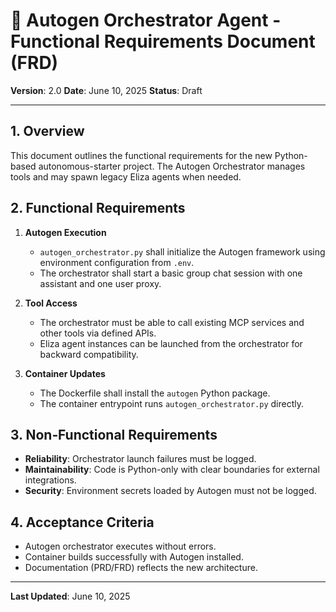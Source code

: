 # 📝 Autogen Orchestrator Agent - Functional Requirements Document (FRD)

**Version**: 2.0
**Date**: June 10, 2025
**Status**: Draft

---

## 1. Overview
This document outlines the functional requirements for the new Python-based autonomous-starter project. The Autogen Orchestrator manages tools and may spawn legacy Eliza agents when needed.

## 2. Functional Requirements

1. **Autogen Execution**
   - `autogen_orchestrator.py` shall initialize the Autogen framework using environment configuration from `.env`.
   - The orchestrator shall start a basic group chat session with one assistant and one user proxy.

2. **Tool Access**
   - The orchestrator must be able to call existing MCP services and other tools via defined APIs.
   - Eliza agent instances can be launched from the orchestrator for backward compatibility.

3. **Container Updates**
   - The Dockerfile shall install the `autogen` Python package.
   - The container entrypoint runs `autogen_orchestrator.py` directly.

## 3. Non‑Functional Requirements
- **Reliability**: Orchestrator launch failures must be logged.
- **Maintainability**: Code is Python-only with clear boundaries for external integrations.
- **Security**: Environment secrets loaded by Autogen must not be logged.

## 4. Acceptance Criteria
- Autogen orchestrator executes without errors.
- Container builds successfully with Autogen installed.
- Documentation (PRD/FRD) reflects the new architecture.

---
**Last Updated**: June 10, 2025
